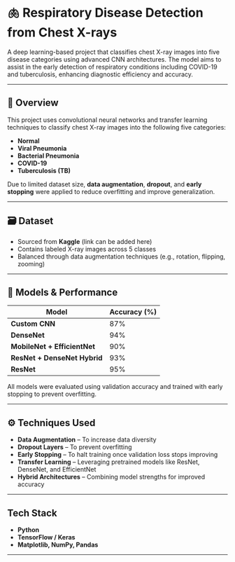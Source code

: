 # 🫁 Respiratory Disease Detection from Chest X-rays

A deep learning-based project that classifies chest X-ray images into five disease categories using advanced CNN architectures. The model aims to assist in the early detection of respiratory conditions including COVID-19 and tuberculosis, enhancing diagnostic efficiency and accuracy.

---

## 📌 Overview

This project uses convolutional neural networks and transfer learning techniques to classify chest X-ray images into the following five categories:

- **Normal**
- **Viral Pneumonia**
- **Bacterial Pneumonia**
- **COVID-19**
- **Tuberculosis (TB)**

Due to limited dataset size, **data augmentation**, **dropout**, and **early stopping** were applied to reduce overfitting and improve generalization.

---

## 🗃️ Dataset

- Sourced from **Kaggle** (link can be added here)
- Contains labeled X-ray images across 5 classes
- Balanced through data augmentation techniques (e.g., rotation, flipping, zooming)

---

## 🧠 Models & Performance

| Model                           | Accuracy (%) |
|--------------------------------|--------------|
| **Custom CNN**                 | 87%          |
| **DenseNet**                   | 94%          |
| **MobileNet + EfficientNet**   | 90%          |
| **ResNet + DenseNet Hybrid**   | 93%          |
| **ResNet**                     | 95%          |

All models were evaluated using validation accuracy and trained with early stopping to prevent overfitting.

---

## ⚙️ Techniques Used

- **Data Augmentation** – To increase data diversity
- **Dropout Layers** – To prevent overfitting
- **Early Stopping** – To halt training once validation loss stops improving
- **Transfer Learning** – Leveraging pretrained models like ResNet, DenseNet, and EfficientNet
- **Hybrid Architectures** – Combining model strengths for improved accuracy

---

##  Tech Stack

- **Python**  
- **TensorFlow / Keras**  
- **Matplotlib, NumPy, Pandas**    

---


  
